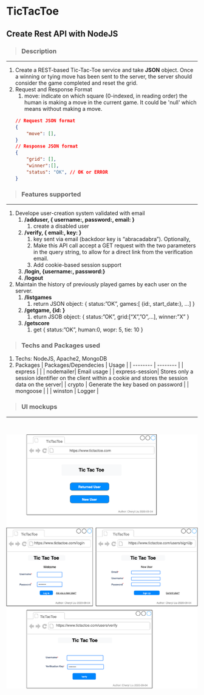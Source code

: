 # TicTacToe
## Create Rest API with NodeJS

> ### Description
--- 
1. Create a REST-based Tic-Tac-Toe service and take **JSON** object. Once a winning or tying move has been sent to the server, the server should consider the game completed and reset the grid.
2. Request and Response Format
   1. move: indicate on which square (0-indexed, in reading order) the human is making a move in the current game. It could be 'null' which means without making a move.
   ```json
   // Request JSON format
   {
	   "move": [],
   }
   // Response JSON format
   {
	   "grid": [],
	   "winner":[],
	   "status": "OK", // OK or ERROR
   }
   ```

> ### Features supported
--- 
   1. Develope user-creation system validated with email
      1. **/adduser, { username:, password:, email: }**
         1. create a disabled user
      2. **/verify, { email:, key: }**
         1. key sent via email (backdoor key is “abracadabra”). Optionally, 
         2. Make this API call accept a GET request with the two parameters in the query string, to allow for a direct link from the verification email.
         3. Add cookie-based session support
      3. **/login, {username:, password:}**
      4. **/logout**
   2. Maintain the history of previously played games by each user on the server.
      1. **/listgames**
         1. return JSON object: { status:”OK”, games:[ {id:, start_date:}, …] }
      2. **/getgame, {id: }**
         1. eturn JSOB object: { status:”OK”, grid:[“X”,”O”,…], winner:”X” }
      3. **/getscore**
         1. get { status:”OK”, human:0, wopr: 5, tie: 10 }

> ### Techs and Packages used
1. Techs: NodeJS, Apache2, MongoDB
2. Packages
	| Packages/Dependecies | Usage    |
	| -------- | -------- |
   | express  |          |
	| nodemailer| Email usage |
	| express-session| Stores only a session identifier on the client within a cookie and stores the session data on the server|
	| crypto | Generate the key based on password |
   | mongoose |         |
   | winston  | Logger  |

> ### UI mockups
---
<br>

![Mockups about User Creation](./assets/images/user_creation_ui.png)

